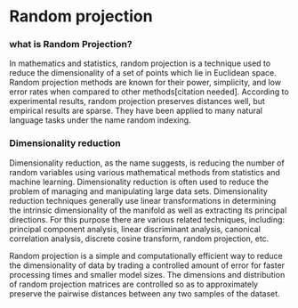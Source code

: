 # Random projection

### what is Random Projection?
In mathematics and statistics, random projection is a technique used to reduce the dimensionality of a set of points which lie in Euclidean space. Random projection methods are known for their power, simplicity, and low error rates when compared to other methods[citation needed]. According to experimental results, random projection preserves distances well, but empirical results are sparse. They have been applied to many natural language tasks under the name random indexing.

### Dimensionality reduction

Dimensionality reduction, as the name suggests, is reducing the number of random variables using various mathematical methods from statistics and machine learning. Dimensionality reduction is often used to reduce the problem of managing and manipulating large data sets. Dimensionality reduction techniques generally use linear transformations in determining the intrinsic dimensionality of the manifold as well as extracting its principal directions. For this purpose there are various related techniques, including: principal component analysis, linear discriminant analysis, canonical correlation analysis, discrete cosine transform, random projection, etc.

Random projection is a simple and computationally efficient way to reduce the dimensionality of data by trading a controlled amount of error for faster processing times and smaller model sizes. The dimensions and distribution of random projection matrices are controlled so as to approximately preserve the pairwise distances between any two samples of the dataset.